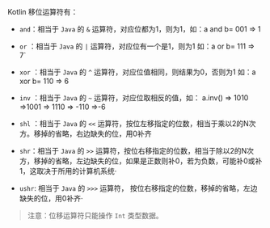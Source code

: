 Kotlin 移位运算符有：

+ `and`：相当于 `Java` 的 `&` 运算符，对应位都为1，则为1，如：a and b= 001 => 1   

+ `or` ：相当于 `Java` 的 `|` 运算符，对应位有一个是1，则为1 如：a or b= 111 => 7`

+ `xor` ：相当于 `Java` 的 `^` 运算符，对应位值相同，则结果为0，否则为1 如：a xor b= 110 => 6

+ `inv` ：相当于 `Java` 的 `~` 运算符，对应位取相反的值，如： a.inv() => 1010 =>1001 => 1110 => -110 =>-6

+ `shl` ：相当于 `Java` 的 `<<` 运算符，按位左移指定的位数，相当于乘以2的N次方。移掉的省略，右边缺失的位，用0补齐

+ `shr`：相当于 `Java` 的 `>>` 运算符，按位右移指定的位数，相当于除以2的N次方，移掉的省略，左边缺失的位，如果是正数则补0，若为负数，可能补0或补1，这取决于所用的计算机系统·

+ `ushr`: 相当于 `Java` 的 `>>>` 运算符， 按位右移指定的位数，移掉的省略，左边缺失的位，用0补齐·

> 注意：位移运算符只能操作 `Int` 类型数据。